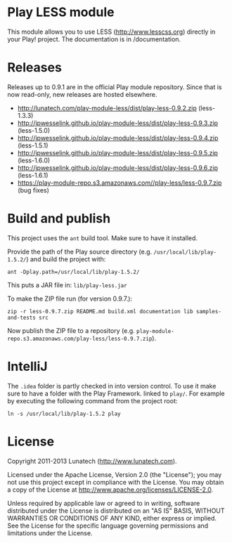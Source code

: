 Play LESS module
================

This module allows you to use LESS (http://www.lesscss.org) directly in your Play! project. The documentation is in /documentation.


Releases
========

Releases up to 0.9.1 are in the official Play module repository. Since that is now read-only, new releases are hosted elsewhere.

* http://lunatech.com/play-module-less/dist/play-less-0.9.2.zip (less-1.3.3)
* http://jpwesselink.github.io/play-module-less/dist/play-less-0.9.3.zip (less-1.5.0)
* http://jpwesselink.github.io/play-module-less/dist/play-less-0.9.4.zip (less-1.5.1)
* http://jpwesselink.github.io/play-module-less/dist/play-less-0.9.5.zip (less-1.6.0)
* http://jpwesselink.github.io/play-module-less/dist/play-less-0.9.6.zip (less-1.6.1)
* https://play-module-repo.s3.amazonaws.com//play-less/less-0.9.7.zip (bug fixes)


Build and publish
=================

This project uses the `ant` build tool. Make sure to have it installed.

Provide the path of the Play source directory (e.g. `/usr/local/lib/play-1.5.2/`) and build the project with:

    ant -Dplay.path=/usr/local/lib/play-1.5.2/

This puts a JAR file in: `lib/play-less.jar`

To make the ZIP file run (for version 0.9.7.):

    zip -r less-0.9.7.zip README.md build.xml documentation lib samples-and-tests src

Now publish the ZIP file to a repository (e.g. `play-module-repo.s3.amazonaws.com/play-less/less-0.9.7.zip`).


IntelliJ
========

The `.idea` folder is partly checked in into version control. To use it make sure to have a folder with the Play Framework.
linked to `play/`. For example by executing the following command from the project root:

    ln -s /usr/local/lib/play-1.5.2 play


License
=======

Copyright 2011-2013 Lunatech (http://www.lunatech.com).

Licensed under the Apache License, Version 2.0 (the "License"); you may not use this project except in compliance with the License. You may obtain a copy of the License at http://www.apache.org/licenses/LICENSE-2.0.

Unless required by applicable law or agreed to in writing, software distributed under the License is distributed on an "AS IS" BASIS, WITHOUT WARRANTIES OR CONDITIONS OF ANY KIND, either express or implied. See the License for the specific language governing permissions and limitations under the License.
 
